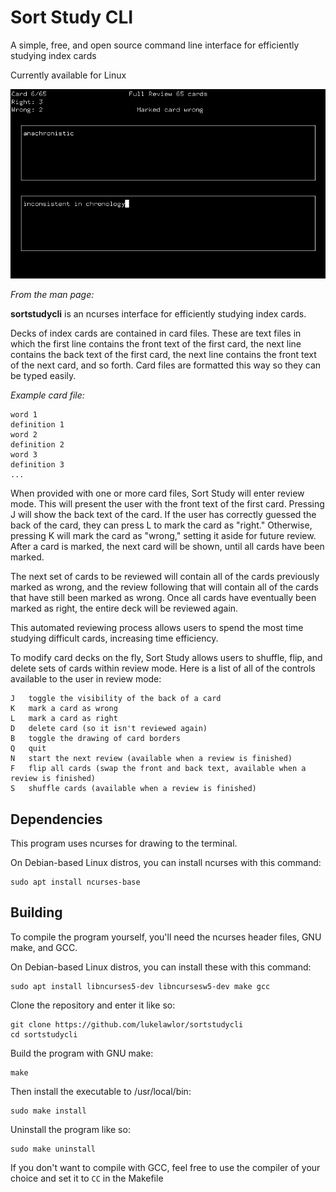 # Sort Study CLI

A simple, free, and open source command line interface for efficiently studying index cards

Currently available for Linux

![screenshot](docs/screenshot.png)

*From the man page:*

**sortstudycli** is an ncurses interface for efficiently studying index cards.

Decks of index cards are contained in card files. These are text files in which the first line contains the front text of the first card, the next line contains the back text of the first card, the next line contains the front text of the next card, and so forth. Card files are formatted this way so they can be typed easily.

*Example card file:*

    word 1
    definition 1
    word 2
    definition 2
    word 3
    definition 3
    ...

When provided with one or more card files, Sort Study will enter review mode. This will present the user with the front text of the first card. Pressing J will show the back text of the card. If the user has correctly guessed the back of the card, they can press L to mark the card as "right." Otherwise, pressing K will mark the card as "wrong," setting it aside for future review. After a card is marked, the next card will be shown, until all cards have been marked.

The next set of cards to be reviewed will contain all of the cards previously marked as wrong, and the review following that will contain all of the cards that have still been marked as wrong. Once all cards have eventually been marked as right, the entire deck will be reviewed again.

This automated reviewing process allows users to spend the most time studying difficult cards, increasing time efficiency.

To modify card decks on the fly, Sort Study allows users to shuffle, flip, and delete sets of cards within review mode. Here is a list of all of the controls available to the user in review mode:

    J	toggle the visibility of the back of a card
    K	mark a card as wrong
    L	mark a card as right
    D	delete card (so it isn't reviewed again)
    B	toggle the drawing of card borders
    Q	quit
    N	start the next review (available when a review is finished)
    F	flip all cards (swap the front and back text, available when a review is finished)
    S	shuffle cards (available when a review is finished)

## Dependencies

This program uses ncurses for drawing to the terminal.

On Debian-based Linux distros, you can install ncurses with this command:

    sudo apt install ncurses-base

## Building

To compile the program yourself, you'll need the ncurses header files, GNU make, and GCC.

On Debian-based Linux distros, you can install these with this command:

    sudo apt install libncurses5-dev libncursesw5-dev make gcc

Clone the repository and enter it like so:

    git clone https://github.com/lukelawlor/sortstudycli
    cd sortstudycli

Build the program with GNU make:

    make

Then install the executable to /usr/local/bin:

    sudo make install

Uninstall the program like so:

    sudo make uninstall

If you don't want to compile with GCC, feel free to use the compiler of your choice and set it to `CC` in the Makefile
